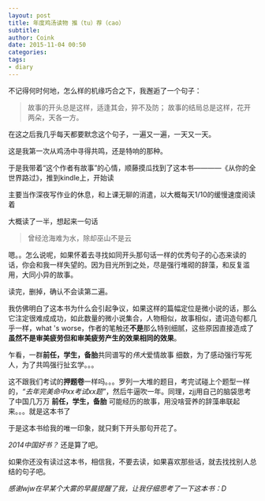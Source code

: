 ```yaml
---
layout: post
title: 年度鸡汤读物 推（tu）荐（cao）
subtitle: 
author: Coink
date: 2015-11-04 00:50
categories: 
tags:
- diary
---
```

不记得何时何地，怎么样的机缘巧合之下，我邂逅了一个句子：

> 故事的开头总是这样，适逢其会，猝不及防；
故事的结局总是这样，花开两朵，天各一方。

在这之后我几乎每天都要默念这个句子，一遍又一遍，一天又一天。

这是我第一次从鸡汤中寻得共鸣，还是特响的那种。

于是我带着“这个作者有故事”的心情，顺藤摸瓜找到了这本书————《从你的全世界路过》，推到kindle上，开始读

主要当作深夜写作业的休息，和上课无聊的消遣，以大概每天1/10的缓慢速度阅读着

大概读了一半，想起来一句话

> 曾经沧海难为水，除却巫山不是云

嗯。。怎么说呢，如果怀着去寻找如同开头那句话一样的优秀句子的心态来读的话，你会和我一样失望的。因为目光所到之处，尽是强行堆砌的辞藻，和反复滥用，大同小异的故事。

读完，删掉，确认不会读第二遍。

我仿佛明白了这本书为什么会引起争议，如果这样的篇幅定位是微小说的话，那么它注定很难成成功，如此数量的微小说集合，人物相似，故事相似，遣词造句都几乎一样，what 's worse，作者的笔触还**不是**那么特别细腻，这些原因直接造成了**虽然不是审美疲劳但和审美疲劳产生的效果相同的效果**。


乍看，一群**前任，学生，备胎**共同谱写的*伟大*爱情故事
细数，为了感动强行写死人，为了共鸣强行扯玄学。。。

这不跟我们考试的**押题卷**一样吗。。。罗列一大堆的题目，考完试碰上个题型一样的，*“去年完美命中xx考试xx题”*，然后牛逼吹一年。同理，zjj用自己的脑袋思考了中国几万万 **前任，学生，备胎** 可能经历的故事，用没啥营养的辞藻串联起来。。。就是这本书了

于是这本书给我的唯一印象，就只剩下开头那句开花了。

*2014中国好书？* 还是算了吧。

如果你还没有读过这本书，相信我，不要去读，如果喜欢那些话，就去找找别人总结的句子吧。

*感谢wjw在早某个大雾的早晨提醒了我，让我仔细思考了一下这本书：D*